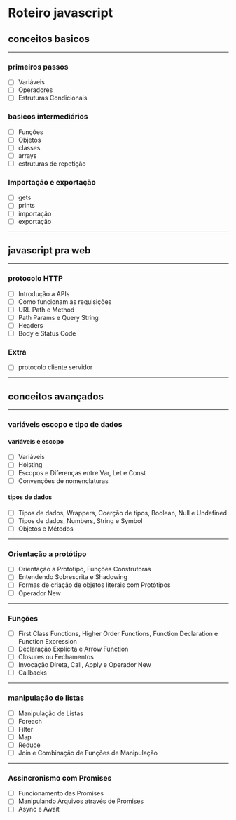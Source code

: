 # Roteiro javascript

## conceitos basicos
---
### primeiros passos

- [ ] Variáveis
- [ ] Operadores
- [ ] Estruturas Condicionais

### basicos intermediários

- [ ] Funções
- [ ] Objetos
- [ ] classes
- [ ] arrays
- [ ] estruturas de repetição

### Importação e exportação

- [ ] gets
- [ ] prints
- [ ] importação
- [ ] exportação

---

## javascript pra web

---

### protocolo HTTP

- [ ] Introdução a APIs
- [ ] Como funcionam as requisições
- [ ] URL Path e Method
- [ ] Path Params e Query String
- [ ] Headers
- [ ] Body e Status Code

### Extra

- [ ] protocolo cliente servidor
---

## conceitos avançados
---
### variáveis escopo e tipo de dados

#### variáveis e escopo

- [ ] Variáveis
- [ ] Hoisting
- [ ] Escopos e Diferenças entre Var, Let e Const
- [ ] Convenções de nomenclaturas

#### tipos de dados

- [ ] Tipos de dados, Wrappers, Coerção de tipos, Boolean, Null e Undefined
- [ ] Tipos de dados, Numbers, String e Symbol
- [ ] Objetos e Métodos

---
### Orientação a protótipo

- [ ] Orientação a Protótipo, Funções Construtoras
- [ ] Entendendo Sobrescrita e Shadowing
- [ ] Formas de criação de objetos literais com Protótipos
- [ ] Operador New

---
### Funções

- [ ] First Class Functions, Higher Order Functions, Function Declaration e Function Expression
- [ ] Declaração Explícita e Arrow Function
- [ ] Closures ou Fechamentos
- [ ] Invocação Direta, Call, Apply e Operador New
- [ ] Callbacks

---
### manipulação de listas

- [ ]  Manipulação de Listas
- [ ]  Foreach
- [ ]  Filter
- [ ]  Map
- [ ]  Reduce
- [ ]  Join e Combinação de Funções de Manipulação

---
### Assincronismo com Promises
- [ ]  Funcionamento das Promises
- [ ]  Manipulando Arquivos através de Promises
- [ ]  Async e Await
